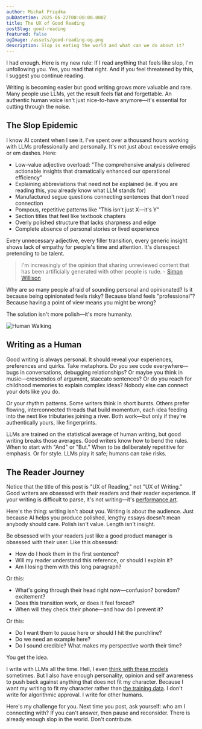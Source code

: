```yaml
---
author: Michał Prządka
pubDatetime: 2025-06-22T08:00:00.000Z
title: The UX of Good Reading
postSlug: good-reading
featured: false
ogImage: /assets/good-reading-og.png
description: Slop is eating the world and what can we do about it?
---
```


I had enough. Here is my new rule: If I read anything that feels like slop, I'm unfollowing you. Yes, you read that right. And if you feel threatened by this, I suggest you continue reading.

Writing is becoming easier but good writing grows more valuable and rare. Many people use LLMs, yet the result feels flat and forgettable. An authentic human voice isn't just nice-to-have anymore—it's essential for cutting through the noise.

## The Slop Epidemic

I know AI content when I see it. I've spent over a thousand hours working with LLMs professionally and personally. It's not just about excessive emojis or em dashes. Here:

- Low-value adjective overload: "The comprehensive analysis delivered actionable insights that dramatically enhanced our operational efficiency"
- Explaining abbreviations that need not be explained (ie. if you are reading this, you already know what LLM stands for)
- Manufactured segue questions connecting sentences that don't need connection
- Pompous, repetitive patterns like "This isn't just X—it's Y"
- Section titles that feel like textbook chapters
- Overly polished structure that lacks sharpness and edge
- Complete absence of personal stories or lived experience

Every unnecessary adjective, every filler transition, every generic insight shows lack of empathy for people's time and attention. It's disrespect pretending to be talent.

> I'm increasingly of the opinion that sharing unreviewed content that has been artificially generated with other people is rude. - [Simon Willison](https://simonwillison.net/2024/May/8/slop/)

Why are so many people afraid of sounding personal and opinionated? Is it because being opinionated feels risky? Because bland feels "professional"? Because having a point of view means you might be wrong?

The solution isn't more polish—it's more humanity.

![Human Walking](/assets/man-walking-patterns.png)

## Writing as a Human

Good writing is always personal. It should reveal your experiences, preferences and quirks. Take metaphors. Do you see code everywhere—bugs in conversations, debugging relationships? Or maybe you think in music—crescendos of argument, staccato sentences? Or do you reach for childhood memories to explain complex ideas? Nobody else can connect your dots like you do.

Or your rhythm patterns. Some writers think in short bursts. Others prefer flowing, interconnected threads that build momentum, each idea feeding into the next like tributaries joining a river. Both work—but only if they're authentically yours, like fingerprints.

LLMs are trained on the statistical average of human writing, but good writing breaks those averages. Good writers know how to bend the rules. When to start with "And" or "But." When to be deliberately repetitive for emphasis. Or for style. LLMs play it safe; humans can take risks.

## The Reader Journey

Notice that the title of this post is "UX of Reading," not "UX of Writing." Good writers are obsessed with their readers and their reader experience. If your writing is difficult to parse, it's not writing—it's [performance art](<https://en.wikipedia.org/wiki/Ulysses_(novel)>).

Here's the thing: writing isn't about you. Writing is about the audience. Just because AI helps you produce polished, lengthy essays doesn't mean anybody should care. Polish isn't value. Length isn't insight.

Be obsessed with your readers just like a good product manager is obsessed with their user. Like this obsessed:

- How do I hook them in the first sentence?
- Will my reader understand this reference, or should I explain it?
- Am I losing them with this long paragraph?

Or this:

- What's going through their head right now—confusion? boredom? excitement?
- Does this transition work, or does it feel forced?
- When will they check their phone—and how do I prevent it?

Or this:

- Do I want them to pause here or should I hit the punchline?
- Do we need an example here?
- Do I sound credible? What makes my perspective worth their time?

You get the idea.

I write with LLMs all the time. Hell, I even [think with these models](https://blog.michalprzadka.com/posts/thinking-with-llms/) sometimes. But I also have enough personality, opinion and self awareness to push back against anything that does not fit my character. Because I want my writing to fit my character rather than [the training data](https://en.wikipedia.org/wiki/Overfitting). I don't write for algorithmic approval. I write for other humans.

Here's my challenge for you. Next time you post, ask yourself: who am I connecting with? If you can't answer, then pause and reconsider. There is already enough slop in the world. Don't contribute.
